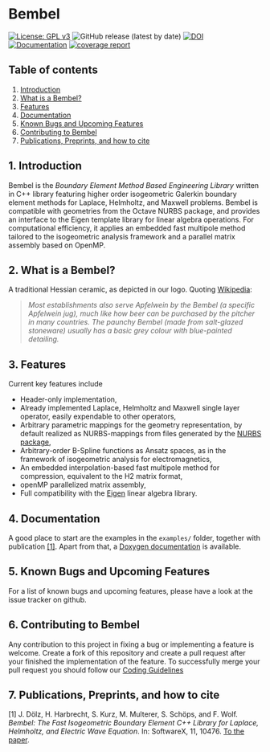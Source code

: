 <!-- This file is part of Bembel, the higher order C++ boundary element library.

Copyright (C) 2024 see <http://www.bembel.eu>

It was written as part of a cooperation of J. Doelz, H. Harbrecht, S. Kurz,
M. Multerer, S. Schoeps, and F. Wolf at Technische Universitaet Darmstadt,
Universitaet Basel, and Universita della Svizzera italiana, Lugano. This
source code is subject to the GNU General Public License version 3 and
provided WITHOUT ANY WARRANTY, see <http://www.bembel.eu> for further
information. -->
# Bembel
[![License: GPL v3](https://img.shields.io/badge/License-GPLv3-blue.svg)](https://www.gnu.org/licenses/gpl-3.0)
![GitHub release (latest by date)](https://img.shields.io/github/v/release/temf/bembel)
[![DOI](https://zenodo.org/badge/173278911.svg)](https://zenodo.org/badge/latestdoi/173278911)
[![Documentation](https://img.shields.io/badge/Documentation-Doxygen-blue)](https://temf.github.io/bembel/Doxy_out/html/index.html)
[![coverage report](https://temf.github.io/bembel/coverage/report/coverage.svg)](https://temf.github.io/bembel/coverage/report/report.html)
## Table of contents
1. [Introduction](#introduction)
2. [What is a Bembel?](#whatis)
3. [Features](#features)
4. [Documentation](#doc)
5. [Known Bugs and Upcoming Features](#bugs)
6. [Contributing to Bembel](#contributing)
7. [Publications, Preprints, and how to cite](#publications)

## 1. Introduction <a name="introduction"></a>

Bembel is the *Boundary Element Method Based Engineering Library* written in C++ library featuring higher order isogeometric Galerkin boundary element methods for Laplace, Helmholtz, and Maxwell problems.
Bembel is compatible with geometries from the Octave NURBS package, and provides an interface to the Eigen template library for linear algebra operations.
For computational efficiency, it applies an embedded fast multipole method tailored to the isogeometric analysis framework and a parallel matrix assembly based on OpenMP.

## 2. What is a Bembel?<a name="whatis"></a>

A traditional Hessian ceramic, as depicted in our logo. 
Quoting [Wikipedia](https://en.wikipedia.org/wiki/Apfelwein):

> *Most establishments also serve Apfelwein by the Bembel (a specific Apfelwein
> jug), much like how beer can be purchased by the pitcher in many countries. The
> paunchy Bembel (made from salt-glazed stoneware) usually has a basic grey colour
> with blue-painted detailing.*

## 3. Features <a name="features"></a>

Current key features include

* Header-only implementation,
* Already implemented Laplace, Helmholtz and Maxwell single layer operator,
easily expendable to other operators,
* Arbitrary parametric mappings for the geometry representation, by default
realized as NURBS-mappings from files generated by the
[NURBS package](https://octave.sourceforge.io/nurbs/),
* Arbitrary-order B-Spline functions as Ansatz spaces, as in
the framework of isogeometric analysis for electromagnetics,
* An embedded interpolation-based fast multipole method for compression,
equivalent to the H2 matrix format,
* openMP parallelized matrix assembly,
* Full compatibility with the [Eigen](http://eigen.tuxfamily.org/) linear algebra library.

## 4. Documentation <a name="doc"></a>

A good place to start are the examples in the `examples/` folder, together with publication [[1]](#1). Apart from that, a [Doxygen documentation](https://temf.github.io/bembel/Doxy_out/html/index.html) is available.

## 5. Known Bugs and Upcoming Features <a name="bugs"></a>

For a list of known bugs and upcoming features, please have a look at 
the issue tracker on github.

## 6. Contributing to Bembel <a name="contributing"></a>

Any contribution to this project in fixing a bug or implementing a feature is welcome.
Create a fork of this repository and create a pull request after your finished the implementation of the feature.
To successfully merge your pull request you should follow our [Coding Guidelines](https://temf.github.io/bembel/Doxy_out/html/codingGuidelines.html)


## 7. Publications, Preprints, and how to cite <a name="publications"></a>

<a name="1">[1]</a> J. Dölz, H. Harbrecht, S. Kurz, M. Multerer, S. Schöps, and F. Wolf. *Bembel: The Fast Isogeometric Boundary Element C++ Library for Laplace, Helmholtz, and Electric Wave Equation*. In: SoftwareX, 11, 10476. [To the paper](https://doi.org/10.1016/j.softx.2020.100476).
